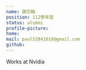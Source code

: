 ```yaml
---
name: 謝宗翰
position: 112學年度
status: alumni
profile-picture:
home:
mail: paul52841018@gmail.com
github:
---
```

Works at Nvidia
